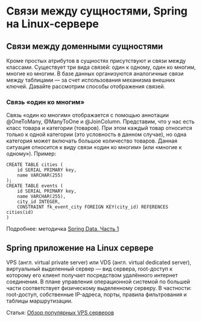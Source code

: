 Связи между сущностями, Spring на Linux-сервере
===============================================

## Связи между доменными сущностями

Кроме простых атрибутов в сущностях присутствуют и связи между классами. Существует три вида связей: один к одному, один ко многим, многие ко многим. В базе данных организуются аналогичные связи между таблицами — за счет использования механизма внешних ключей. Давайте рассмотрим способы отображения связей.

### Связь «один ко многим»

Связь «один ко многим» отображается с помощью аннотации @OneToMany, @ManyToOne и @JoinColumn. Представим, что у нас есть класс товара и категории (товаров). При этом каждый товар относится только к одной категории (это условность в данном случае), но одна категория может включать большое количество товаров. Данная ситуация относится к виду связи «один ко многим» (или «многие к одному»). Пример:

```
CREATE TABLE cities (
	id SERIAL PRIMARY key,
	name VARCHAR(255)
);
CREATE TABLE events (
	id SERIAL PRIMARY key,
	name VARCHAR(255),
	city_id INTEGER,
	CONSTRAINT fk_event_city FOREIGN KEY(city_id) REFERENCES cities(id)
)
```

Подробнее: методичка [Spring Data. Часть 1](https://docs.google.com/document/d/1zfyyFQLulaBa3IU9RXv9PBL7vvdZsWdf9zn2WVJy204/)

## Spring приложение на Linux сервере

VPS (англ. virtual private server) или VDS (англ. virtual dedicated server), виртуальный выделенный сервер — вид сервера, root-доступ к которому его клиент получает посредством удалённого интернет соединения. В плане управления операционной системой по большей части соответствует физическому выделенному серверу. В частности: root-доступ, собственные IP-адреса, порты, правила фильтрования и таблицы маршрутизации.

Статья: [Обзор популярных VPS серверов](https://habr.com/ru/articles/686238/)